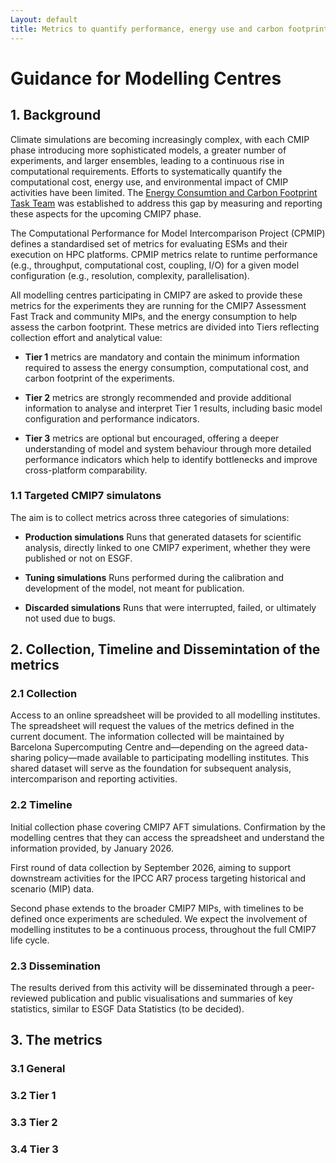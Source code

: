 ```yaml
---
Layout: default 
title: Metrics to quantify performance, energy use and carbon footprint of CMIP7 simulations 
---
```


# Guidance for Modelling Centres 

## 1. Background 
Climate simulations are becoming increasingly complex, with each CMIP phase introducing more sophisticated models, a greater number of experiments, and larger ensembles, leading to a continuous rise in computational requirements. Efforts to systematically quantify the computational cost, energy use, and environmental impact of CMIP activities have been limited. The [Energy Consumtion and Carbon Footprint Task Team](https://wcrp-cmip.org/cmip7-task-teams/energy-consumption/) was established to address this gap by measuring and reporting these aspects for the upcoming CMIP7 phase.

The Computational Performance for Model Intercomparison Project (CPMIP) defines a standardised set of metrics for evaluating ESMs and their execution on HPC platforms. CPMIP metrics relate to runtime performance (e.g., throughput, computational cost, coupling, I/O) for a given model configuration (e.g., resolution, complexity, parallelisation). 

All modelling centres participating in CMIP7 are asked to provide these metrics for the experiments they are running for the CMIP7 Assessment Fast Track and community MIPs, and the energy consumption to help assess the carbon footprint. These metrics are divided into Tiers reflecting collection effort and analytical value: 

-	**Tier 1** metrics are mandatory and contain the minimum information required to assess the energy consumption, computational cost, and carbon footprint of the experiments.

-	**Tier 2** metrics are strongly recommended and provide additional information to analyse and interpret Tier 1 results, including basic model configuration and performance indicators.

-	**Tier 3** metrics are optional but encouraged, offering a deeper understanding of model and system behaviour through more detailed   performance indicators which help to identify bottlenecks and improve cross-platform comparability.



### 1.1 Targeted CMIP7 simulatons 
The aim is to collect metrics across three categories of simulations:

- **Production simulations** Runs that generated datasets for scientific analysis, directly linked to one CMIP7 experiment, whether they were published or not on ESGF. 

- **Tuning simulations** Runs performed during the calibration and development of the model, not meant for publication.

- **Discarded simulations** Runs that were interrupted, failed, or ultimately not used due to bugs.


## 2. Collection, Timeline and Dissemintation of the metrics

### 2.1 Collection 
Access to an online spreadsheet will be provided to all modelling institutes. The spreadsheet will request the values of the metrics defined in the current document. The information collected will be maintained by Barcelona Supercomputing Centre and—depending on the agreed data-sharing policy—made available to participating modelling institutes. This shared dataset will serve as the foundation for subsequent analysis, intercomparison and reporting activities.

### 2.2 Timeline 
Initial collection phase covering CMIP7 AFT simulations. Confirmation by the modelling centres that they can access the spreadsheet and understand the information provided, by January 2026.

First round of data collection by September 2026, aiming to support downstream activities for the IPCC AR7 process targeting historical and scenario (MIP) data.

Second phase extends to the broader CMIP7 MIPs, with timelines to be defined once experiments are scheduled. We expect the involvement of modelling institutes to be a continuous process, throughout the full CMIP7 life cycle.

### 2.3 Dissemination 
The results derived from this activity will be disseminated through a peer-reviewed publication and public visualisations and summaries of key statistics, similar to ESGF Data Statistics (to be decided). 


## 3. The metrics 

### 3.1 General 


### 3.2 Tier 1



### 3.3 Tier 2 



### 3.4 Tier 3 
